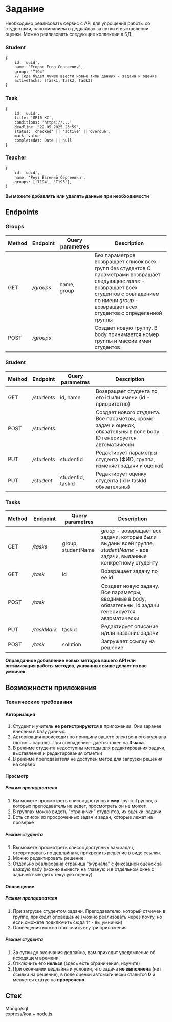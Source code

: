 # Задание

Необходимо реализовать сервис с API для упрощения работы со студентами, напоминанием о дедлайнах за сутки и выставлении оценки.
Можно реализовать следующие коллекции в БД: 
### Student
```
{
    id: 'uuid',
    name: 'Егоров Егор Сергеевич',
    group: 'T194'
    // Сюда будет лучше ввести новые типы данных - задача и оценка
    activeTasks: [Task1, Task2, Task3]
}
```

### Task
```
{
    id: 'uuid',
    title: 'ЛР10 КС',
    conditions: 'https://...',
    deadline: '22.05.2025 23:59',
    status: 'checked' || 'active' ||'overdue',
    mark: value
    completedAt: Date || null
}
```

### Teacher
```
{
    id: 'uuid',
    name: 'Реут Евгений Сергеевич',
    groups: ['T194', 'T193'],
}
```
**Вы можете добавлять или удалять данные при необходимости**


## Endpoints
### Groups
| Method | Endpoint  | Query parametres | Description | 
| -------------- | ------------- | ------------- | ------------- |
| GET | */groups*  | name, group | Без параметров возвращает список всех групп без студентов  С параметрами возвращает следующее:  *name* - возвращает всех студентов с совпадением по имени  *group* - возвращает всех студентов с определенной группы
| POST | */groups* |  | Создает новую группу. В body принимается номер группы и массив имен студентов  |

### Student
| Method | Endpoint  | Query parametres | Description |
| -------------- | ------------- | ------------- | ------------- |
| GET | */students* | id, name | Возвращает студента по его id или имени (id - приоритетно) |
| POST | */students* |  | Создает нового студента. Все параметры, кроме задач и оценок, обязательны в поле body. ID генерируется автоматически |
| PUT | */students* | studentId | Редактирует параметры студента (ФИО, группа, изменяет задачи и оценки) |
| PUT | */student* | studentId, taskId | Редактирует оценку студента (id и taskId обязательны) |


### Tasks
| Method | Endpoint  | Query parametres | Description |
| -------------- | ------------- | ------------- | ------------- |
| GET | */tasks* | group, studentName | _group_ - возвращает все задачи, которые были выданы всей группе, _studentName_ - все задачи, выданные конкретному студенту|
| GET | */task* | id | Возвращает задачу по её id |
| POST | */task* |  | Создает новую задачу. Все параметры, вводимые в body, обязательны, id задачи генерируется автоматически |
| PUT | */taskMark* |  taskId | Редактирует описание и/или название задачи |
| POST | */task* | solution | Загружает ссылку на решение |


**Оправданное добавление новых методов вашего API или оптимизация работы методов, указанных выше делает из вас умничек**

## Возможности приложения

### Технические требования

#### Авторизация
1. Студент и учитель **не регистрируются** в приложении. Они заранее внесены в базу данных. 
2. Авторизация происходит по принципу вашего электронного журнала (логин + пароль). При совпадении - дается токен на **3 часа**.
3. В режиме студента недоступны методы для редактирования задачи, выставления и редактирования отметки
4. В режиме преподавателя не доступен метод для загрузки решения на сервер

#### Просмотр
##### Режим преподавателя
1. Вы можете просмотреть список доступных **ему** групп. Группы, в которых преподаватель не ведет, просмотреть он не может.
2. В группах можно видеть "странички" студентов, их оценки, задачи. 
3. Есть список из просроченных задач и задач, которые лежат на проверке

##### Режим студента
1. Вы можете просмотреть список доступных вам задач, отсортировать по дедлайнам, прикрепить решение в виде ссылки.
2. Можно редактировать решение. 
3. Отдельно реализована страница "журнала" с фиксацией оценок за каждую лабу (можно вынести на главную и в отдельном окне с задачей выводить текущую оценку)

#### Оповещение
##### Режим преподавателя
1. При загрузке студентом задачи. Преподавателю, который отмечен в группе, приходит оповещение (можно реализовать через почту, но если сможете подключить сюда тг - вы умнички)
2. Оповещения можно отключить внутри приложения

##### Режим студента
1. За сутки до окончания дедлайна, вам приходит уведомление об исходящем времени. 
2. Отключить его **нельзя** (здесь есть ограничения, изучите)
3. При окончании дедлайна и условии, что задача **не выполнена** (нет ссылки на решение), в поле оценки автоматически ставится **0** и меняется статус на **просрочено**

## Стек
Mongo/sql  
express/koa + node.js

